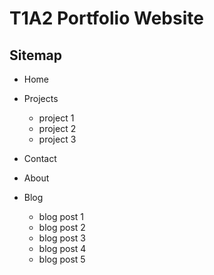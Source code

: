 # T1A2 Portfolio Website

## Sitemap

  - Home


  - Projects
    - project 1
    - project 2
    - project 3
  
  - Contact


  - About


  - Blog
    - blog post 1
    - blog post 2
    - blog post 3
    - blog post 4
    - blog post 5


